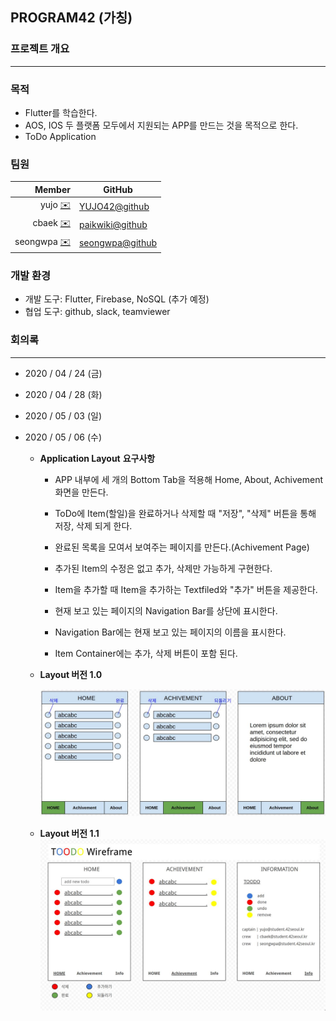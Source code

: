 ## PROGRAM42 (가칭)

### 프로젝트 개요

---

### 목적

- Flutter를 학습한다.
- AOS, IOS 두 플랫폼 모두에서 지원되는 APP를 만드는 것을 목적으로 한다.
- ToDo Application

### 팀원

| Member | GitHub |
|-------:|--------|
| yujo [:envelope:](yujo@student.42seoul.kr)           | [YUJO42@github](https://github.com/YUJO42) |
| cbaek [:envelope:](cbaek@student.42seoul.kr)        | [paikwiki@github](https://github.com/paikwiki) |
| seongwpa  [:envelope:](seongwpa@student.42seoul.kr) | [seongwpa@github](https://github.com/seongwpa)

### 개발 환경
  - 개발 도구: Flutter, Firebase, NoSQL (추가 예정)
  - 협업 도구: github, slack, teamviewer

### 회의록

---

- 2020 / 04 / 24 (금)

- 2020 / 04 / 28 (화)

- 2020 / 05 / 03 (일)

- 2020 / 05 / 06 (수)

  - **Application Layout** **요구사항**

    - APP 내부에 세 개의 Bottom Tab을 적용해 Home, About, Achivement 화면을 만든다.

    - ToDo에 Item(할일)을 완료하거나 삭제할 때 "저장", "삭제" 버튼을 통해 저장, 삭제 되게 한다.

    - 완료된 목록을 모여서 보여주는 페이지를 만든다.(Achivement Page)

    - 추가된 Item의 수정은 없고 추가, 삭제만 가능하게 구현한다.
    - Item을 추가할 때 Item을 추가하는 Textfiled와 "추가" 버튼을 제공한다.
    - 현재 보고 있는 페이지의 Navigation Bar를 상단에 표시한다.
    - Navigation Bar에는 현재 보고 있는 페이지의 이름을 표시한다.
    - Item Container에는 추가, 삭제 버튼이 포함 된다.

  - **Layout 버전 1.0**

    ![](https://github.com/YUJO42/PROGRAM_42/blob/master/Layout/Layout_1.0_ver.jpg)

  - **Layout 버전 1.1**
    ![](https://github.com/YUJO42/PROGRAM_42/blob/master/Layout/Layout_1.1_ver.jpg)





